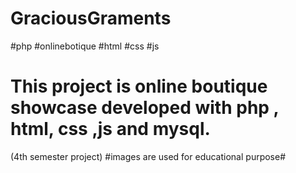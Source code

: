 # GraciousGraments
#php #onlinebotique #html #css #js
# This project is online boutique showcase developed with php , html, css ,js and mysql.
(4th semester project)
#images are used for educational purpose#
